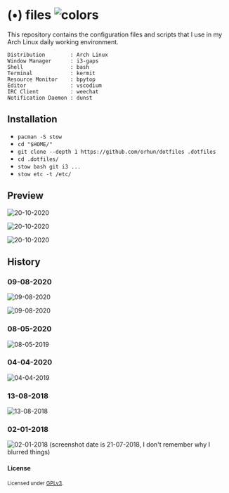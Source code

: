 # (•) files ![colors](https://user-images.githubusercontent.com/24392180/129487004-0147d8d8-aba6-4e9c-a3c1-33b4bf784278.png)

This repository contains the configuration files and scripts that I use in my Arch Linux daily working environment.

```
Distribution        : Arch Linux
Window Manager      : i3-gaps
Shell               : bash
Terminal            : kermit
Resource Monitor    : bpytop
Editor              : vscodium
IRC Client          : weechat
Notification Daemon : dunst
```

## Installation

* `pacman -S stow`
* `cd "$HOME/"`
* `git clone --depth 1 https://github.com/orhun/dotfiles .dotfiles`
* `cd .dotfiles/`
* `stow bash git i3 ...`
* `stow etc -t /etc/`

## Preview

![20-10-2020](https://user-images.githubusercontent.com/24392180/96750521-b411ec00-13d4-11eb-8402-41f7f0e76525.jpg)

![20-10-2020](https://user-images.githubusercontent.com/24392180/96750534-b83e0980-13d4-11eb-9ede-404f0ba9bd47.jpg)

![20-10-2020](https://user-images.githubusercontent.com/24392180/96847513-f2062300-145b-11eb-8911-2e9248c5b868.jpg)

## History

### 09-08-2020

![09-08-2020](https://user-images.githubusercontent.com/24392180/89739461-87169400-da89-11ea-9c7a-a9087c474865.jpg)

![09-08-2020](https://user-images.githubusercontent.com/24392180/89739455-79f9a500-da89-11ea-9d60-8b35d067c34e.jpg)

### 08-05-2020

![08-05-2019](https://user-images.githubusercontent.com/24392180/92525006-c02e5980-f22b-11ea-9ae5-9478e2025577.jpg)

### 04-04-2020

![04-04-2019](https://user-images.githubusercontent.com/24392180/92524298-890b7880-f22a-11ea-859e-79237ec19e02.png)

### 13-08-2018

![13-08-2018](https://user-images.githubusercontent.com/24392180/92523571-41d0b800-f229-11ea-8ae5-2df8031f4071.png)

### 02-01-2018

![02-01-2018 (screenshot date is 21-07-2018, I don't remember why I blurred things)](https://user-images.githubusercontent.com/24392180/92667231-04952480-f314-11ea-93e7-5e8d55758ec0.png)

#### License

<sup>
Licensed under <a href="LICENSE">GPLv3</a>.
</sup>
